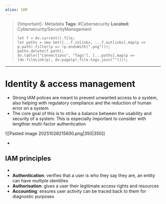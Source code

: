 ```yaml
---
alias: IAM
---
```


> [!important]- Metadata
> **Tags:** #Cybersecurity 
> **Located:** Cybersecurity/SecurityManagement
> ```dataviewjs
> let f = dv.current().file;
> let paths = new Set([...f.inlinks, ...f.outlinks].map(p => p.path).filter(p => !p.endsWith(".png")));
> paths.delete(f.path);
> dv.table(["Connections", "Tags"], [...paths].map(p => [dv.fileLink(p), dv.page(p).file.tags.join("")]));
> ```

___
# Identity & access management
- Strong IAM polices are meant to prevent unwanted access to a system, also helping with regulatory compliance and the reduction of human error on a system 
- The core goal of this is to strike a balance between the usability and security of a system. This is especially important to consider with lengthier multi-factor authentication  


![[Pasted image 20251028215600.png|350|350]]

- 

## IAM principles
- 
- **Authentication**: verifies that a user is who they say they are, an entity can have multiple identities 
- **Authorisation**: gives a user their legitimate access rights and resources 
- **Accounting**: ensures user activity can be traced back to them for diagnostic purposes 
